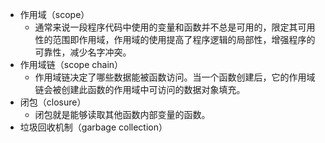 - 作用域（scope）
   - 通常来说一段程序代码中使用的变量和函数并不总是可用的，限定其可用性的范围即作用域，作用域的使用提高了程序逻辑的局部性，增强程序的可靠性，减少名字冲突。
- 作用域链（scope chain）
   - 作用域链决定了哪些数据能被函数访问。当一个函数创建后，它的作用域链会被创建此函数的作用域中可访问的数据对象填充。 
- 闭包（closure） 
   - 闭包就是能够读取其他函数内部变量的函数。
- 垃圾回收机制（garbage collection）
